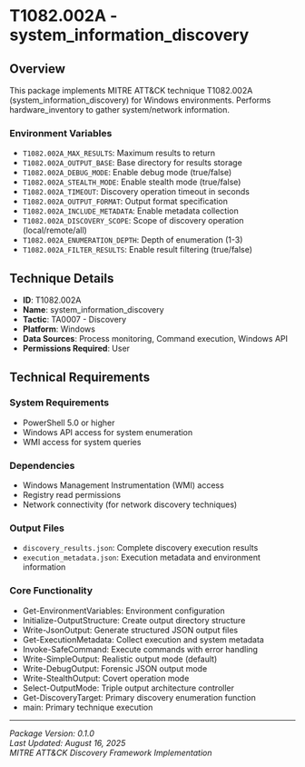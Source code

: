 # T1082.002A - system_information_discovery

## Overview
This package implements MITRE ATT&CK technique T1082.002A (system_information_discovery) for Windows environments. Performs hardware_inventory to gather system/network information.

### Environment Variables

- `T1082.002A_MAX_RESULTS`: Maximum results to return
- `T1082.002A_OUTPUT_BASE`: Base directory for results storage
- `T1082.002A_DEBUG_MODE`: Enable debug mode (true/false)
- `T1082.002A_STEALTH_MODE`: Enable stealth mode (true/false)
- `T1082.002A_TIMEOUT`: Discovery operation timeout in seconds
- `T1082.002A_OUTPUT_FORMAT`: Output format specification
- `T1082.002A_INCLUDE_METADATA`: Enable metadata collection
- `T1082.002A_DISCOVERY_SCOPE`: Scope of discovery operation (local/remote/all)
- `T1082.002A_ENUMERATION_DEPTH`: Depth of enumeration (1-3)
- `T1082.002A_FILTER_RESULTS`: Enable result filtering (true/false)

## Technique Details
- **ID**: T1082.002A
- **Name**: system_information_discovery
- **Tactic**: TA0007 - Discovery
- **Platform**: Windows
- **Data Sources**: Process monitoring, Command execution, Windows API
- **Permissions Required**: User

## Technical Requirements

### System Requirements

- PowerShell 5.0 or higher
- Windows API access for system enumeration
- WMI access for system queries

### Dependencies

- Windows Management Instrumentation (WMI) access
- Registry read permissions
- Network connectivity (for network discovery techniques)

### Output Files
- `discovery_results.json`: Complete discovery execution results
- `execution_metadata.json`: Execution metadata and environment information

### Core Functionality

- Get-EnvironmentVariables: Environment configuration
- Initialize-OutputStructure: Create output directory structure
- Write-JsonOutput: Generate structured JSON output files
- Get-ExecutionMetadata: Collect execution and system metadata
- Invoke-SafeCommand: Execute commands with error handling
- Write-SimpleOutput: Realistic output mode (default)
- Write-DebugOutput: Forensic JSON output mode
- Write-StealthOutput: Covert operation mode
- Select-OutputMode: Triple output architecture controller
- Get-DiscoveryTarget: Primary discovery enumeration function
- main: Primary technique execution

---
*Package Version: 0.1.0*  
*Last Updated: August 16, 2025*  
*MITRE ATT&CK Discovery Framework Implementation*
